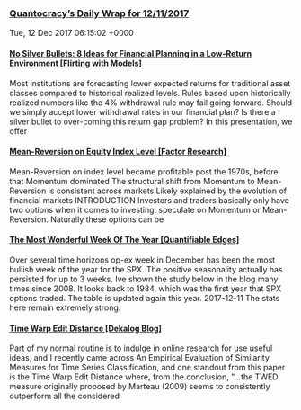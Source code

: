 ### [Quantocracy’s Daily Wrap for 12/11/2017](http://quantocracy.com/quantocracys-daily-wrap-for-12112017/)

Tue, 12 Dec 2017 06:15:02 +0000
#### [No Silver Bullets: 8 Ideas for Financial Planning in a Low-Return Environment [Flirting with Models]](http://quantocracy.com/redirect.php?key=PAZYDBmbQ2&source=feedburner)

Most institutions are forecasting lower expected returns for traditional asset classes compared to historical realized levels. Rules based upon historically realized numbers  like the 4% withdrawal rule  may fail going forward. Should we simply accept lower withdrawal rates in our financial plan? Is there a silver bullet to over-coming this return gap problem? In this presentation, we offer
#### [Mean-Reversion on Equity Index Level [Factor Research]](http://quantocracy.com/redirect.php?key=EDGK9gbcMn&source=feedburner)

Mean-Reversion on index level became profitable post the 1970s, before that Momentum dominated The structural shift from Momentum to Mean-Reversion is consistent across markets Likely explained by the evolution of financial markets INTRODUCTION Investors and traders basically only have two options when it comes to investing: speculate on Momentum or Mean-Reversion. Naturally these options can be
#### [The Most Wonderful Week Of The Year [Quantifiable Edges]](http://quantocracy.com/redirect.php?key=zHCNLVwrBY&source=feedburner)

Over several time horizons op-ex week in December has been the most bullish week of the year for the SPX. The positive seasonality actually has persisted for up to 3 weeks. Ive shown the study below in the blog many times since 2008. It looks back to 1984, which was the first year that SPX options traded. The table is updated again this year. 2017-12-11 The stats here remain extremely strong.
#### [Time Warp Edit Distance [Dekalog Blog]](http://quantocracy.com/redirect.php?key=RrzRpcsLnj&source=feedburner)

Part of my normal routine is to indulge in online research for use useful ideas, and I recently came across An Empirical Evaluation of Similarity Measures for Time Series Classification, and one standout from this paper is the Time Warp Edit Distance where, from the conclusion, "…the TWED measure originally proposed by Marteau (2009) seems to consistently outperform all the considered
